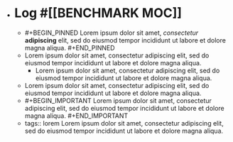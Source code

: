 
- # Log #[[BENCHMARK MOC]]
	- #+BEGIN_PINNED
	  Lorem ipsum dolor sit amet, _consectetur_ **adipiscing** elit, sed do eiusmod tempor incididunt ut labore et dolore magna aliqua.
	  #+END_PINNED
	- Lorem ipsum dolor sit amet, consectetur adipiscing elit, sed do eiusmod tempor incididunt ut labore et dolore magna aliqua.
		- Lorem ipsum dolor sit amet, consectetur adipiscing elit, sed do eiusmod tempor incididunt ut labore et dolore magna aliqua.
	- Lorem ipsum dolor sit amet, consectetur adipiscing elit, sed do eiusmod tempor incididunt ut labore et dolore magna aliqua.
	- #+BEGIN_IMPORTANT
	  Lorem ipsum dolor sit amet, consectetur adipiscing elit, sed do eiusmod tempor incididunt ut labore et dolore magna aliqua.
	  #+END_IMPORTANT
	- tags:: lorem
	  Lorem ipsum dolor sit amet, consectetur adipiscing elit, sed do eiusmod tempor incididunt ut labore et dolore magna aliqua.
